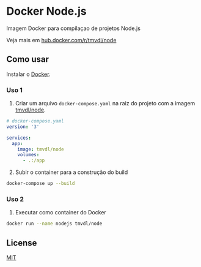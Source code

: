 # Docker Node.js

Imagem Docker para compilaçao de projetos Node.js

Veja mais em [hub.docker.com/r/tmvdl/node](https://hub.docker.com/r/tmvdl/node)

## Como usar

Instalar o [Docker](https://docs.docker.com/engine/install/).

### Uso 1

1. Criar um arquivo `docker-compose.yaml` na raiz do projeto com a imagem [tmvdl/node](https://hub.docker.com/r/tmvdl/node).

```yaml
# docker-compose.yaml
version: '3'

services:
  app:
    image: tmvdl/node
    volumes:
      - .:/app
```

2. Subir o container para a construção do build

```bash
docker-compose up --build
```

### Uso 2

1. Executar como container do Docker

```sh
docker run --name nodejs tmvdl/node
```

## License

[MIT](LICENSE) 
